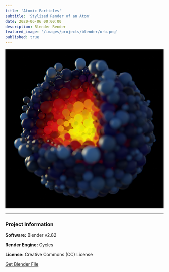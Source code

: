 ```yaml
---
title: 'Atomic Particles'
subtitle: 'Stylized Render of an Atom'
date: 2020-06-06 00:00:00
description: Blender Render
featured_image: '/images/projects/blender/orb.png'
published: true
---
```


![](/images/projects/blender/orb.png)

---

### Project Information

**Software:** Blender v2.82

**Render Engine:** Cycles

**License:** Creative Commons (CC) License

<a href="https://github.com/davidkastner/illustratedatom/tree/master/files/orb.blend" class="button button--large">Get Blender File</a>
